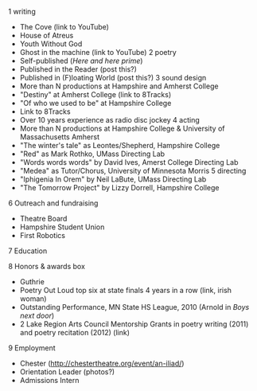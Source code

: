 ---
---

1 writing
 * The Cove (link to YouTube)
 * House of Atreus
 * Youth Without God
 * Ghost in the machine (link to YouTube)
2 poetry
 * Self-published (_Here and here prime_)
 * Published in the Reader (post this?)
 * Published in (F)loating World (post this?)
3 sound design
 * More than N productions at Hampshire and Amherst College
 * "Destiny" at Amherst College (link to 8Tracks)
 * "Of who we used to be" at Hampshire College
 * Link to 8Tracks
 * Over 10 years experience as radio disc jockey
4 acting
 * More than N productions at Hampshire College & University of Massachusetts Amherst
 * "The winter's tale" as Leontes/Shepherd, Hampshire College
 * "Red" as Mark Rothko, UMass Directing Lab
 * "Words words words" by David Ives, Amerst College Directing Lab
 * "Medea" as Tutor/Chorus, University of Minnesota Morris
5 directing
 * "Iphigenia In Orem" by Neil LaBute, UMass Directing Lab
 * "The Tomorrow Project" by Lizzy Dorrell, Hampshire College

6 Outreach and fundraising
 * Theatre Board
 * Hampshire Student Union
 * First Robotics

7 Education

8 Honors & awards box
 * Guthrie
 * Poetry Out Loud top six at state finals 4 years in a row (link, irish woman)
 * Outstanding Performance, MN State HS League, 2010 (Arnold in _Boys next door_)
 * 2 Lake Region Arts Council Mentorship Grants in poetry writing (2011) and poetry recitation (2012) (link)

9 Employment
 * Chester (http://chestertheatre.org/event/an-iliad/)
 * Orientation Leader (photos?)
 * Admissions Intern
